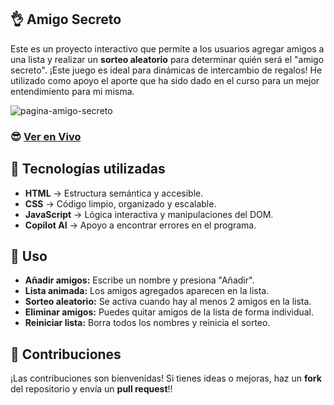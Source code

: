 ## 👌 Amigo Secreto

Este es un proyecto interactivo que permite a los usuarios agregar amigos a una lista y realizar un **sorteo aleatorio** para determinar quién será el "amigo secreto". ¡Este juego es ideal para dinámicas de intercambio de regalos!
He utilizado como apoyo el aporte que ha sido dado en el curso para un mejor entendimiento para mi misma.

![pagina-amigo-secreto](https://github.com/user-attachments/assets/80536a3d-6869-4c61-a7d6-d22a8d3498df)



### 😎 [Ver en Vivo](https://caterinagallardo.github.io/challenge-amigo-secreto/)

## 🤖 Tecnologías utilizadas

- **HTML** → Estructura semántica y accesible.
- **CSS** → Código limpio, organizado y escalable.
- **JavaScript** → Lógica interactiva y manipulaciones del DOM.
- **Copilot AI** → Apoyo a encontrar errores en el programa.


## 🤩 Uso

- **Añadir amigos:** Escribe un nombre y presiona "Añadir".
- **Lista animada:** Los amigos agregados aparecen en la lista.
- **Sorteo aleatorio:** Se activa cuando hay al menos 2 amigos en la lista.
- **Eliminar amigos:** Puedes quitar amigos de la lista de forma individual.
- **Reiniciar lista:** Borra todos los nombres y reinicia el sorteo.
  

## 🎁 Contribuciones

¡Las contribuciones son bienvenidas! Si tienes ideas o mejoras, haz un **fork** del repositorio y envía un **pull request**!!
